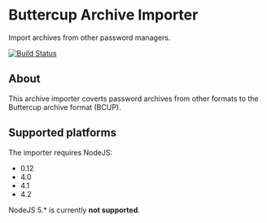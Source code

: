 # Buttercup Archive Importer
Import archives from other password managers.

[![Build Status](https://travis-ci.org/perry-mitchell/buttercup-importer.svg?branch=master)](https://travis-ci.org/perry-mitchell/buttercup-importer)

## About
This archive importer coverts password archives from other formats to the Buttercup archive format (BCUP).

## Supported platforms
The importer requires NodeJS:

 * 0.12
 * 4.0
 * 4.1
 * 4.2

NodeJS 5.* is currently **not supported**.
